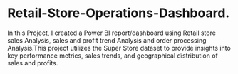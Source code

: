 # Retail-Store-Operations-Dashboard.
In this Project, I created a Power BI report/dashboard using Retail store sales Analysis, sales and profit trend Analysis and order processing Analysis.This project utilizes the Super Store dataset to provide insights into key performance metrics, sales trends, and geographical distribution of sales and profits.
